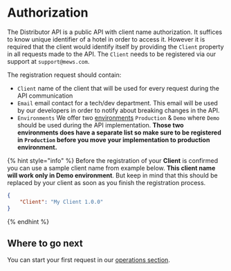 # Authorization

The Distributor API is a public API with client name authorization. It suffices to know unique identifier of a hotel in order to access it. However it is required that the client would identify itself by providing the `Client` property in all requests made to the API. The `Client` needs to be registered via our support at `support@mews.com`.

The registration request should contain:

* `Client` name of the client that will be used for every request during the API communication
* `Email` email contact for a tech/dev department. This email will be used by our developers in order to notify about breaking changes in the API.
* `Environments` We offer two [environments](./environments.md) `Production` & `Demo` where `Demo` should be used during the API implementation. **Those two environments does have a separate list so make sure to be registered in `Production` before you move your implementation to production environment.**

{% hint style="info" %}
Before the registration of your **Client** is confirmed you can use a sample client name from example below. **This client name will work only in Demo environment**. But keep in mind that this should be replaced by your client as soon as you finish the registration process.

```json
{
    "Client": "My Client 1.0.0"
}
```
{% endhint %}

## Where to go next

You can start your first request in our [operations section](./operations.md).

